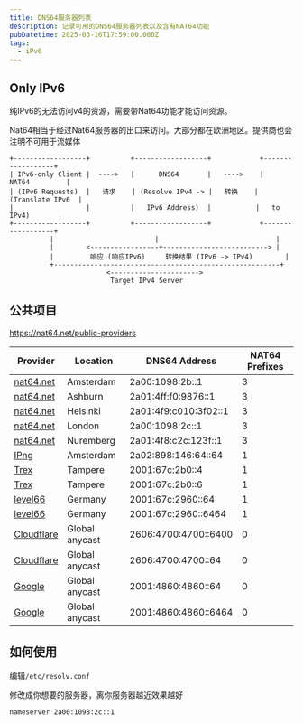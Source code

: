 ```yaml
---
title: DNS64服务器列表
description: 记录可用的DNS64服务器列表以及含有NAT64功能
pubDatetime: 2025-03-16T17:59:00.000Z
tags:
  - iPv6
---
```

## Only IPv6

纯IPv6的无法访问v4的资源，需要带Nat64功能才能访问资源。

Nat64相当于经过Nat64服务器的出口来访问。大部分都在欧洲地区。提供商也会注明不可用于流媒体
```
+------------------+          +------------------+            +------------------+
| IPv6-only Client |  ---->   |      DNS64       |   ---->    |    NAT64         |
| (IPv6 Requests)  |   请求    | (Resolve IPv4 -> |   转换    | (Translate IPv6  |
|                  |          |   IPv6 Address)  |           |   to IPv4)       |
+------------------+          +------------------+            +------------------+
          |                         |                             |
          |        <-----------------+--------------------------> |
          |         响应 (响应IPv6)     转换结果 (IPv6 -> IPv4)        |
          +--------------------------------------------------------+
                        <---------------------->           
                         Target IPv4 Server
```

## 公共项目

https://nat64.net/public-providers

| Provider                                 | Location      | DNS64 Address                | NAT64 Prefixes |
|------------------------------------------|---------------|------------------------------|----------------|
| [nat64.net](https://nat64.net/)          | Amsterdam     | 2a00:1098:2b::1              | 3              |
| [nat64.net](https://nat64.net/)          | Ashburn       | 2a01:4ff:f0:9876::1          | 3              |
| [nat64.net](https://nat64.net/)          | Helsinki      | 2a01:4f9:c010:3f02::1        | 3              |
| [nat64.net](https://nat64.net/)          | London        | 2a00:1098:2c::1              | 3              |
| [nat64.net](https://nat64.net/)          | Nuremberg     | 2a01:4f8:c2c:123f::1         | 3              |
| [IPng](https://ipng.ch/s/articles/2024/05/25/nat64-1.html) | Amsterdam     | 2a02:898:146:64::64         | 1              |
| [Trex](http://www.trex.fi/2011/dns64.html) | Tampere       | 2001:67c:2b0::4              | 1              |
| [Trex](http://www.trex.fi/2011/dns64.html) | Tampere       | 2001:67c:2b0::6              | 1              |
| [level66](https://noc.level66.network/services/nat64/) | Germany       | 2001:67c:2960::64           | 1              |
| [level66](https://noc.level66.network/services/nat64/) | Germany       | 2001:67c:2960::6464         | 1              |
| [Cloudflare](https://developers.cloudflare.com/1.1.1.1/ipv6-networks/) | Global anycast | 2606:4700:4700::6400       | 0              |
| [Cloudflare](https://developers.cloudflare.com/1.1.1.1/ipv6-networks/) | Global anycast | 2606:4700:4700::64         | 0              |
| [Google](https://developers.google.com/speed/public-dns/docs/dns64) | Global anycast | 2001:4860:4860::64         | 0              |
| [Google](https://developers.google.com/speed/public-dns/docs/dns64) | Global anycast | 2001:4860:4860::6464       | 0              |

## 如何使用

编辑`/etc/resolv.conf` 

修改成你想要的服务器，离你服务器越近效果越好

`nameserver 2a00:1098:2c::1`
